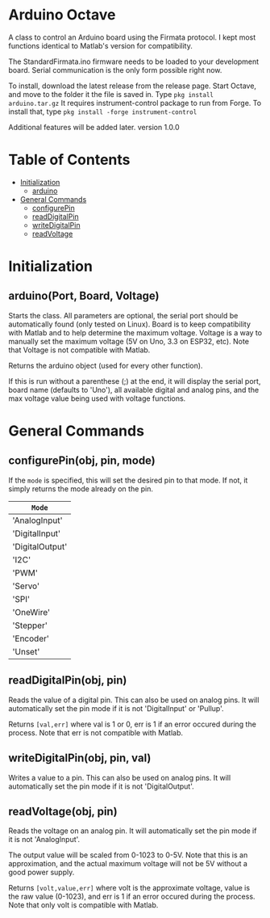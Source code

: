 Arduino Octave
==============
A class to control an Arduino board using the Firmata protocol.
I kept most functions identical to Matlab's version for compatibility.

The StandardFirmata.ino firmware needs to be loaded to your development board. 
Serial communication is the only form possible right now.

To install, download the latest release from the release page.
Start Octave, and move to the folder it the file is saved in.
Type `pkg install arduino.tar.gz`
It requires instrument-control package to run from Forge. 
To install that, type `pkg install -forge instrument-control`

Additional features will be added later.
version 1.0.0

Table of Contents
=================
* [Initialization](#initialization)
  * [arduino](#arduinoport-board-voltage "arduino(Port, Board, Voltage)")
* [General Commands](#general-commands)
  * [configurePin](#configurepinobj-pin-mode "configurePin(obj, pin, mode)")
  * [readDigitalPin](#readdigitalpinobj-pin "readDigitalPin(obj, pin)")
  * [writeDigitalPin](#writedigitalpinobj-pin-val "writeDigitalPin(obj, pin, val)")
  * [readVoltage](#readvoltageobj-pin "readVoltage(obj, pin)")

Initialization
==============

arduino(Port, Board, Voltage)
-----------------------------
Starts the class. All parameters are optional, the serial port should be automatically found
(only tested on Linux). Board is to keep compatibility with Matlab and to help determine the
maximum voltage. Voltage is a way to manually set the maximum voltage (5V on Uno, 3.3 on ESP32, etc).
Note that Voltage is not compatible with Matlab. 

Returns the arduino object (used for every other function).

If this is run without a parenthese (;) at the end, it will display the 
serial port, board name (defaults to 'Uno'), all available digital and analog pins, 
and the max voltage value being used with voltage functions.

General Commands
================

configurePin(obj, pin, mode)
----------------------------
If the `mode` is specified, this will set the desired pin to that mode. If not, it simply
returns the mode already on the pin. 

|      `Mode`      |
|------------------|
| 'AnalogInput'    |
|'DigitalInput'    |
|'DigitalOutput'   |
|    'I2C'         |
|    'PWM'         |
|   'Servo'        |
|    'SPI'         |
|  'OneWire'       |
|  'Stepper'       |
|  'Encoder'       |
|   'Unset'        |

readDigitalPin(obj, pin)
------------------------
Reads the value of a digital pin. This can also be used on analog pins.
It will automatically set the pin mode if it is not 'DigitalInput' or 'Pullup'.

Returns `[val,err]` where val is 1 or 0, err is 1 if an error occured during the process. 
Note that err is not compatible with Matlab. 

writeDigitalPin(obj, pin, val)
------------------------------
Writes a value to a pin. This can also be used on analog pins. 
It will automatically set the pin mode if it is not 'DigitalOutput'.


readVoltage(obj, pin)
---------------------
Reads the voltage on an analog pin. It will automatically
set the pin mode if it is not 'AnalogInput'.

The output value will be scaled from 0-1023 to 0-5V. Note that this is an
approximation, and the actual maximum voltage will not be 5V without a good
power supply.

Returns `[volt,value,err]` where volt is the approximate voltage, value is the 
raw value (0-1023), and err is 1 if an error occured during the process.
Note that only volt is compatible with Matlab. 
